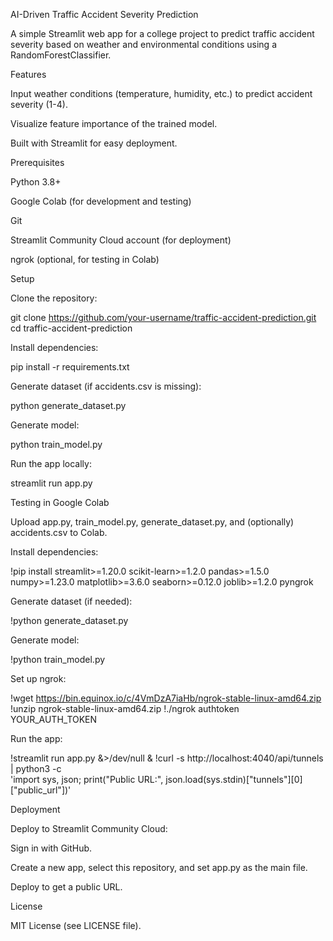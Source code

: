 AI-Driven Traffic Accident Severity Prediction

A simple Streamlit web app for a college project to predict traffic accident severity based on weather and environmental conditions using a RandomForestClassifier.

Features





Input weather conditions (temperature, humidity, etc.) to predict accident severity (1-4).



Visualize feature importance of the trained model.



Built with Streamlit for easy deployment.

Prerequisites





Python 3.8+



Google Colab (for development and testing)



Git



Streamlit Community Cloud account (for deployment)



ngrok (optional, for testing in Colab)

Setup





Clone the repository:

git clone https://github.com/your-username/traffic-accident-prediction.git
cd traffic-accident-prediction



Install dependencies:

pip install -r requirements.txt



Generate dataset (if accidents.csv is missing):

python generate_dataset.py



Generate model:

python train_model.py



Run the app locally:

streamlit run app.py

Testing in Google Colab





Upload app.py, train_model.py, generate_dataset.py, and (optionally) accidents.csv to Colab.



Install dependencies:

!pip install streamlit>=1.20.0 scikit-learn>=1.2.0 pandas>=1.5.0 numpy>=1.23.0 matplotlib>=3.6.0 seaborn>=0.12.0 joblib>=1.2.0 pyngrok



Generate dataset (if needed):

!python generate_dataset.py



Generate model:

!python train_model.py



Set up ngrok:

!wget https://bin.equinox.io/c/4VmDzA7iaHb/ngrok-stable-linux-amd64.zip
!unzip ngrok-stable-linux-amd64.zip
!./ngrok authtoken YOUR_AUTH_TOKEN



Run the app:

!streamlit run app.py &>/dev/null &
!curl -s http://localhost:4040/api/tunnels | python3 -c \
    'import sys, json; print("Public URL:", json.load(sys.stdin)["tunnels"][0]["public_url"])'

Deployment

Deploy to Streamlit Community Cloud:





Sign in with GitHub.



Create a new app, select this repository, and set app.py as the main file.



Deploy to get a public URL.

License

MIT License (see LICENSE file).
